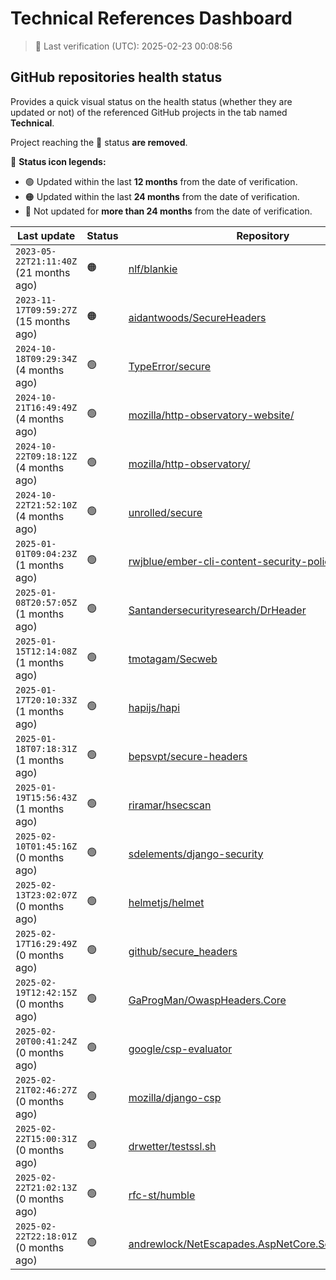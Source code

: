 
# Technical References Dashboard

> 📅 Last verification (UTC): 2025-02-23 00:08:56

## GitHub repositories health status

Provides a quick visual status on the health status (whether they are updated or not) of the referenced GitHub projects in the tab named **Technical**.

Project reaching the :red_circle: status **are removed**.

:speech_balloon: **Status icon legends:**

* :green_circle: Updated within the last **12 months** from the date of verification.
* :orange_circle: Updated within the last **24 months** from the date of verification.
* :red_circle: Not updated for **more than 24 months** from the date of verification.

| Last update | Status | Repository |
| --- | --- | --- |
| `2023-05-22T21:11:40Z` (21 months ago) | :orange_circle: | [nlf/blankie](https://github.com/nlf/blankie) |
| `2023-11-17T09:59:27Z` (15 months ago) | :orange_circle: | [aidantwoods/SecureHeaders](https://github.com/aidantwoods/SecureHeaders) |
| `2024-10-18T09:29:34Z` (4 months ago) | :green_circle: | [TypeError/secure](https://github.com/TypeError/secure) |
| `2024-10-21T16:49:49Z` (4 months ago) | :green_circle: | [mozilla/http-observatory-website/](https://github.com/mozilla/http-observatory-website/) |
| `2024-10-22T09:18:12Z` (4 months ago) | :green_circle: | [mozilla/http-observatory/](https://github.com/mozilla/http-observatory/) |
| `2024-10-22T21:52:10Z` (4 months ago) | :green_circle: | [unrolled/secure](https://github.com/unrolled/secure) |
| `2025-01-01T09:04:23Z` (1 months ago) | :green_circle: | [rwjblue/ember-cli-content-security-policy/](https://github.com/rwjblue/ember-cli-content-security-policy/) |
| `2025-01-08T20:57:05Z` (1 months ago) | :green_circle: | [Santandersecurityresearch/DrHeader](https://github.com/Santandersecurityresearch/DrHeader) |
| `2025-01-15T12:14:08Z` (1 months ago) | :green_circle: | [tmotagam/Secweb](https://github.com/tmotagam/Secweb) |
| `2025-01-17T20:10:33Z` (1 months ago) | :green_circle: | [hapijs/hapi](https://github.com/hapijs/hapi) |
| `2025-01-18T07:18:31Z` (1 months ago) | :green_circle: | [bepsvpt/secure-headers](https://github.com/bepsvpt/secure-headers) |
| `2025-01-19T15:56:43Z` (1 months ago) | :green_circle: | [riramar/hsecscan](https://github.com/riramar/hsecscan) |
| `2025-02-10T01:45:16Z` (0 months ago) | :green_circle: | [sdelements/django-security](https://github.com/sdelements/django-security) |
| `2025-02-13T23:02:07Z` (0 months ago) | :green_circle: | [helmetjs/helmet](https://github.com/helmetjs/helmet) |
| `2025-02-17T16:29:49Z` (0 months ago) | :green_circle: | [github/secure_headers](https://github.com/github/secure_headers) |
| `2025-02-19T12:42:15Z` (0 months ago) | :green_circle: | [GaProgMan/OwaspHeaders.Core](https://github.com/GaProgMan/OwaspHeaders.Core) |
| `2025-02-20T00:41:24Z` (0 months ago) | :green_circle: | [google/csp-evaluator](https://github.com/google/csp-evaluator) |
| `2025-02-21T02:46:27Z` (0 months ago) | :green_circle: | [mozilla/django-csp](https://github.com/mozilla/django-csp) |
| `2025-02-22T15:00:31Z` (0 months ago) | :green_circle: | [drwetter/testssl.sh](https://github.com/drwetter/testssl.sh) |
| `2025-02-22T21:02:13Z` (0 months ago) | :green_circle: | [rfc-st/humble](https://github.com/rfc-st/humble) |
| `2025-02-22T22:18:01Z` (0 months ago) | :green_circle: | [andrewlock/NetEscapades.AspNetCore.SecurityHeaders](https://github.com/andrewlock/NetEscapades.AspNetCore.SecurityHeaders) |

